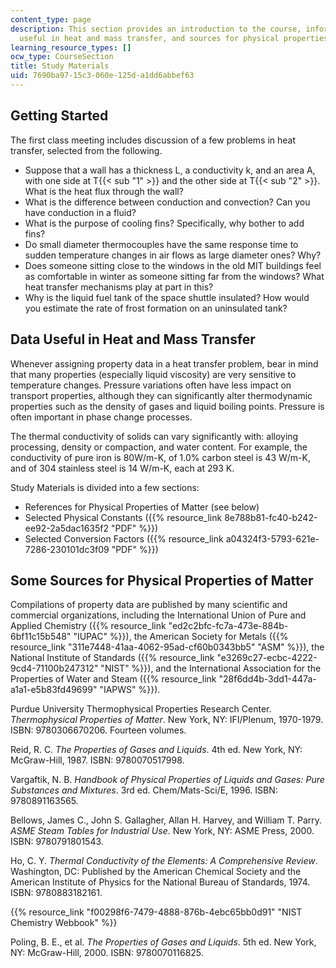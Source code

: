 ```yaml
---
content_type: page
description: This section provides an introduction to the course, information on data
  useful in heat and mass transfer, and sources for physical properties of matter.
learning_resource_types: []
ocw_type: CourseSection
title: Study Materials
uid: 7690ba97-15c3-060e-125d-a1dd6abbef63
---
```


Getting Started
---------------

The first class meeting includes discussion of a few problems in heat transfer, selected from the following.

*   Suppose that a wall has a thickness L, a conductivity k, and an area A, with one side at T{{< sub "1" >}} and the other side at T{{< sub "2" >}}. What is the heat flux through the wall?
*   What is the difference between conduction and convection? Can you have conduction in a fluid?
*   What is the purpose of cooling fins? Specifically, why bother to add fins?
*   Do small diameter thermocouples have the same response time to sudden temperature changes in air flows as large diameter ones? Why?
*   Does someone sitting close to the windows in the old MIT buildings feel as comfortable in winter as someone sitting far from the windows? What heat transfer mechanisms play at part in this?
*   Why is the liquid fuel tank of the space shuttle insulated? How would you estimate the rate of frost formation on an uninsulated tank?

Data Useful in Heat and Mass Transfer
-------------------------------------

Whenever assigning property data in a heat transfer problem, bear in mind that many properties (especially liquid viscosity) are very sensitive to temperature changes. Pressure variations often have less impact on transport properties, although they can significantly alter thermodynamic properties such as the density of gases and liquid boiling points. Pressure is often important in phase change processes.

The thermal conductivity of solids can vary significantly with: alloying processing, density or compaction, and water content. For example, the conductivity of pure iron is 80W/m-K, of 1.0% carbon steel is 43 W/m-K, and of 304 stainless steel is 14 W/m-K, each at 293 K.

Study Materials is divided into a few sections:

*   References for Physical Properties of Matter (see below)
*   Selected Physical Constants ({{% resource_link 8e788b81-fc40-b242-ee92-2a5dac1635f2 "PDF" %}})
*   Selected Conversion Factors ({{% resource_link a04324f3-5793-621e-7286-230101dc3f09 "PDF" %}})

Some Sources for Physical Properties of Matter
----------------------------------------------

Compilations of property data are published by many scientific and commercial organizations, including the International Union of Pure and Applied Chemistry ({{% resource_link "ed2c2bfc-fc7a-473e-884b-6bf11c15b548" "IUPAC" %}}), the American Society for Metals ({{% resource_link "311e7448-41aa-4062-95ad-cf60b0343bb5" "ASM" %}}), the National Institute of Standards ({{% resource_link "e3269c27-ecbc-4222-9cd4-71100b247312" "NIST" %}}), and the International Association for the Properties of Water and Steam ({{% resource_link "28f6dd4b-3dd1-447a-a1a1-e5b83fd49699" "IAPWS" %}}).

Purdue University Thermophysical Properties Research Center. _Thermophysical Properties of Matter_. New York, NY: IFI/Plenum, 1970-1979. ISBN: 9780306670206. Fourteen volumes.

Reid, R. C. _The Properties of Gases and Liquids_. 4th ed. New York, NY: McGraw-Hill, 1987. ISBN: 9780070517998.

Vargaftik, N. B. _Handbook of Physical Properties of Liquids and Gases: Pure Substances and Mixtures_. 3rd ed. Chem/Mats-Sci/E, 1996. ISBN: 9780891163565.

Bellows, James C., John S. Gallagher, Allan H. Harvey, and William T. Parry. _ASME Steam Tables for Industrial Use_. New York, NY: ASME Press, 2000. ISBN: 9780791801543.

Ho, C. Y. _Thermal Conductivity of the Elements: A Comprehensive Review_. Washington, DC: Published by the American Chemical Society and the American Institute of Physics for the National Bureau of Standards, 1974. ISBN: 9780883182161.

{{% resource_link "f00298f6-7479-4888-876b-4ebc65bb0d91" "NIST Chemistry Webbook" %}}

Poling, B. E., et al. _The Properties of Gases and Liquids_. 5th ed. New York, NY: McGraw-Hill, 2000. ISBN: 9780070116825.